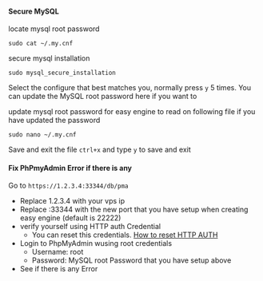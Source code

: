 
#### Secure MySQL

locate mysql root password

`sudo cat ~/.my.cnf`

secure mysql installation

`sudo mysql_secure_installation`

Select the configure that best matches you, normally press `y` 5 times. You can update the MySQL root password here if you want to

update mysql root password for easy engine to read on following file if you have updated the password

`sudo nano ~/.my.cnf`

Save and exit the file `ctrl+x` and type `y` to save and exit

#### Fix PhPmyAdmin Error if there is any

Go to `https://1.2.3.4:33344/db/pma`
- Replace 1.2.3.4 with your vps ip
- Replace :33344 with the new port that you have setup when creating easy engine (default is 22222)
- verify yourself using HTTP auth Credential
  - You can reset this credentials. [How to reset HTTP AUTH](https://github.com/respondiv/Set-up-Linux-Server/blob/master/3-Install-Easy-Engine.md)
- Login to PhpMyAdmin wusing root credentials
  - Username: root
  - Password: MySQL root Password that you have setup above
- See if there is any Error
